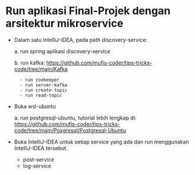 # Run aplikasi Final-Projek dengan arsitektur mikroservice

- Dalam satu IntelliJ-IDEA, pada path discovery-service:

    a. run spring aplikasi discovery-service

    b. run kafka: https://github.com/mufis-coder/tips-tricks-code/tree/main/Kafka

        - run zookeeper
        - run server-kafka
        - run create-topic
        - run read-topic

- Buka wsl-ubuntu

    a. run postgresql-ubuntu, tutorial lebih lengkap di: https://github.com/mufis-coder/tips-tricks-code/tree/main/Posgresql/Postgresql-Ubuntu

- Buka IntelliJ-IDEA untuk setiap service yang ada dan run menggunakan IntelliJ-IDEA tersebut.

    - post-service
    - log-service